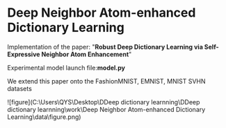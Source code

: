 # Deep Neighbor Atom-enhanced Dictionary Learning
Implementation of the paper: "**Robust Deep Dictionary Learning via Self-Expressive Neighbor Atom Enhancement**"

Experimental model launch file:**model.py**

We extend this paper onto the FashionMNIST, EMNIST, MNIST SVHN datasets

![figure](C:\Users\QYS\Desktop\DDeep dictionary learnning\DDeep dictionary learnning\work\Deep Neighbor Atom-enhanced Dictionary Learning\data\figure.png)
